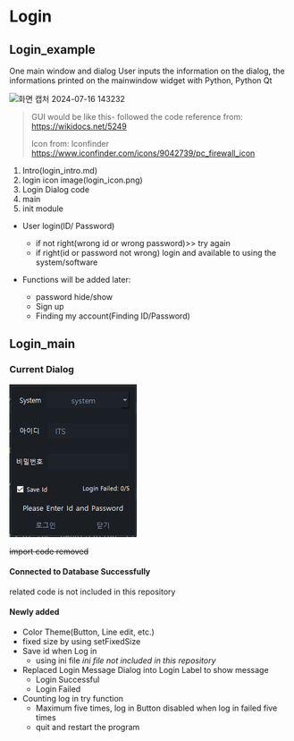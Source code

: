 # Login 

## Login_example
One main window and dialog
User inputs the information on the dialog, the informations printed on the 
mainwindow widget with Python, Python Qt

![화면 캡처 2024-07-16 143232](https://github.com/user-attachments/assets/23a6a633-783e-4215-94b5-2335fda894eb)


> GUI would be like this- followed the code reference from: https://wikidocs.net/5249
> 
> Icon from: Iconfinder https://www.iconfinder.com/icons/9042739/pc_firewall_icon


1. Intro(login_intro.md)
2. login icon image(login_icon.png)
3. Login Dialog code
4. main
5. init module

- User login(ID/ Password)
  - if not right(wrong id or wrong password)>> try again
  - if right(id or password not wrong) login and available to using the system/software

- Functions will be added later:
  - password hide/show
  - Sign up
  - Finding my account(Finding ID/Password)

## Login_main
### Current Dialog
![alt text](image.png)

~~import code removed~~

#### Connected to Database Successfully
related code is not included in this repository

#### Newly added
- Color Theme(Button, Line edit, etc.)
- fixed size by using setFixedSize
- Save id when Log in
  - using ini file *ini file not included in this repository*
- Replaced Login Message Dialog into Login Label to show message
  - Login Successful
  - Login Failed
- Counting log in try function
  - Maximum five times, log in Button disabled when log in failed five times
  - quit and restart the program
